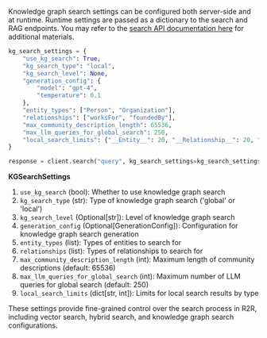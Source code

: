 Knowledge graph search settings can be configured both server-side and at runtime. Runtime settings are passed as a dictionary to the search and RAG endpoints. You may refer to the [search API documentation here](/api-reference/endpoint/search) for additional materials.


```python
kg_search_settings = {
    "use_kg_search": True,
    "kg_search_type": "local",
    "kg_search_level": None,
    "generation_config": {
        "model": "gpt-4",
        "temperature": 0.1
    },
    "entity_types": ["Person", "Organization"],
    "relationships": ["worksFor", "foundedBy"],
    "max_community_description_length": 65536,
    "max_llm_queries_for_global_search": 250,
    "local_search_limits": {"__Entity__": 20, "__Relationship__": 20, "__Community__": 20}
}

response = client.search("query", kg_search_settings=kg_search_settings)
```

**KGSearchSettings**

1. `use_kg_search` (bool): Whether to use knowledge graph search
2. `kg_search_type` (str): Type of knowledge graph search ('global' or 'local')
3. `kg_search_level` (Optional[str]): Level of knowledge graph search
4. `generation_config` (Optional[GenerationConfig]): Configuration for knowledge graph search generation
5. `entity_types` (list): Types of entities to search for
6. `relationships` (list): Types of relationships to search for
7. `max_community_description_length` (int): Maximum length of community descriptions (default: 65536)
8. `max_llm_queries_for_global_search` (int): Maximum number of LLM queries for global search (default: 250)
9. `local_search_limits` (dict[str, int]): Limits for local search results by type

These settings provide fine-grained control over the search process in R2R, including vector search, hybrid search, and knowledge graph search configurations.